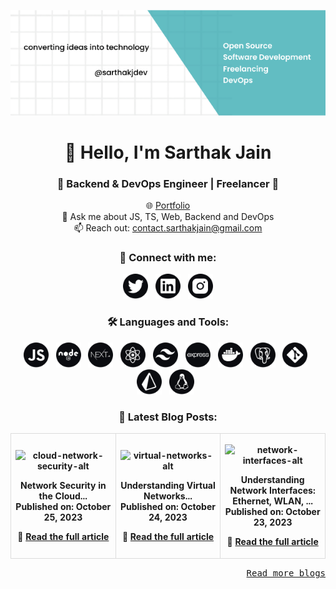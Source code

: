 <p align="center">
  <img src="./assets/images/github-banner.png" alt="Coding" width="800">
</p>

<h1 align="center">👋 Hello, I'm Sarthak Jain</h1>
<h3 align="center">🔧 Backend & DevOps Engineer | Freelancer 🚀</h3>

<p align="center">
  🌐 <a href="https://sarthakjdev.com/">Portfolio</a><br>
  💬 Ask me about JS, TS, Web, Backend and DevOps<br>
  📫 Reach out: <a href="mailto:contact.sarthakjain@gmail.com">contact.sarthakjain@gmail.com</a><br>
</p>

<h3 align="center">🌟 Connect with me:</h3>

<p align="center">
  <a href="https://twitter.com/sarthakjdev" target="_blank"><img src="./assets/icons/twitter.svg" alt="sarthakjdev" height="40" width="40" /></a> &nbsp;
  <a href="https://linkedin.com/in/sarthakjdev" target="_blank"><img src="./assets/icons/linkedin.svg" alt="sarthakjdev" height="40" width="40" /></a> &nbsp;
  <a href="https://instagram.com/sarthakjdev" target="_blank"><img src="./assets/icons/instagram.svg" alt="sarthakjdev" height="40" width="40" /></a>
</p>

<h3 align="center">🛠️ Languages and Tools:</h3>

<p align="center">
<a href="https://developer.mozilla.org/en-US/docs/Web/JavaScript" target="_blank"><img src="./assets/icons/javascript.svg" alt="javascript" width="40" height="40" /></a> &nbsp;
<a href="https://nodejs.org" target="_blank" ><img src="./assets/icons/node-js.svg" alt="nodejs" width="40" height="40" /></a> &nbsp;
<a href="https://nextjs.org/" target="_blank" ><img src="./assets/icons/nextjs.svg" alt="nextjs" width="40" height="40" /></a> &nbsp;
<a href="https://reactjs.org/" target="_blank" ><img src="./assets/icons/react.svg" alt="react" width="40" height="40" /></a> &nbsp;
<a href="https://tailwindcss.com/" target="_blank" ><img src="./assets/icons/tailwind.svg" alt="tailwind" width="40" height="40" /></a> &nbsp;
<a href="https://expressjs.com" target="_blank" ><img src="./assets/icons/express.svg" alt="express" width="40" height="40" /></a> &nbsp;
<a href="https://www.docker.com/" target="_blank" ><img src="./assets/icons/docker.svg" alt="docker" width="40" height="40" /></a> &nbsp;
<a href="https://www.postgresql.org" target="_blank" ><img src="./assets/icons/postgres.svg" alt="postgresql" width="40" height="40" /></a> &nbsp;
<a href="https://git-scm.com/" target="_blank" ><img src="./assets/icons/git.svg" alt="git" width="40" height="40" /></a> &nbsp;
<a href="https://prisma.io/" target="_blank" ><img src="./assets/icons/prisma.svg" alt="prisma" width="40" height="40" /></a> &nbsp;
<a href="https://www.linux.org/" target="_blank" ><img src="./assets/icons/linux.svg" alt="linux" width="40" height="40" /></a> &nbsp;
</p>


<h3 align="center">📝 Latest Blog Posts:</h3>
<table style="table-layout: fixed;">
<tr width="100%">


<th style="width: 33.33%; border: 1px solid #dcdcdc;">
    <p align="center">
        <img src="https://cdn.hashnode.com/res/hashnode/image/upload/v1697904889607/c0c93b39-8000-45e4-88c0-67a9b23c911a.png" alt="cloud-network-security-alt" width="300">
    </p>
    <p align="center">
        <strong>Network Security in the Cloud...</strong><br>
        Published on: October 25, 2023
    </p>
    <p align="center">
📖      <a href="https://blog.sarthakjdev.com/cloud-network-security">Read the full article</a>
    </p>
</th>


<th style="width: 33.33%; border: 1px solid #dcdcdc;">
    <p align="center">
        <img src="https://cdn.hashnode.com/res/hashnode/image/upload/v1697904537291/07d493be-8acd-4dc2-9e5a-b4bfdd0ec727.png" alt="virtual-networks-alt" width="300">
    </p>
    <p align="center">
        <strong>Understanding Virtual Networks...</strong><br>
        Published on: October 24, 2023
    </p>
    <p align="center">
📖      <a href="https://blog.sarthakjdev.com/virtual-networks">Read the full article</a>
    </p>
</th>


<th style="width: 33.33%; border: 1px solid #dcdcdc;">
    <p align="center">
        <img src="https://cdn.hashnode.com/res/hashnode/image/upload/v1697902876841/b5fd0585-14b8-4555-94df-549a13b37847.png" alt="network-interfaces-alt" width="300">
    </p>
    <p align="center">
        <strong>Understanding Network Interfaces: Ethernet, WLAN, ...</strong><br>
        Published on: October 23, 2023
    </p>
    <p align="center">
📖      <a href="https://blog.sarthakjdev.com/network-interfaces">Read the full article</a>
    </p>
</th>

</tr>
</table>
<p align="right">
<kbd >
<a href="https://blog.sarthakjdev.com/">Read more blogs</a>
</kbd>
</p>


</p>
